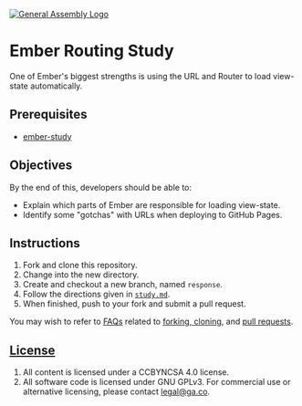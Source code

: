 [![General Assembly Logo](https://camo.githubusercontent.com/1a91b05b8f4d44b5bbfb83abac2b0996d8e26c92/687474703a2f2f692e696d6775722e636f6d2f6b6538555354712e706e67)](https://generalassemb.ly/education/web-development-immersive)

# Ember Routing Study

One of Ember's biggest strengths is using the URL and Router to load view-state
automatically.

## Prerequisites

- [ember-study](https://git.generalassemb.ly/ga-wdi-boston/ember-study)

## Objectives

By the end of this, developers should be able to:

- Explain which parts of Ember are responsible for loading view-state.
- Identify some "gotchas" with URLs when deploying to GitHub Pages.

## Instructions

1. Fork and clone this repository.
1. Change into the new directory.
1. Create and checkout a new branch, named `response`.
1. Follow the directions given in [`study.md`](study.md).
1. When finished, push to your fork and submit a pull request.

You may wish to refer to [FAQs](https://git.generalassemb.ly/ga-wdi-boston/meta/wiki/)
related to [forking,
cloning](https://git.generalassemb.ly/ga-wdi-boston/meta/wiki/ForkAndClone), and
[pull requests](https://git.generalassemb.ly/ga-wdi-boston/meta/wiki/PullRequest).

## [License](LICENSE)

1. All content is licensed under a CC­BY­NC­SA 4.0 license.
1. All software code is licensed under GNU GPLv3. For commercial use or
    alternative licensing, please contact legal@ga.co.
